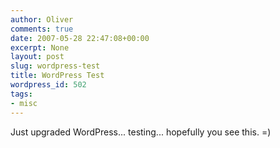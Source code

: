 ```yaml
---
author: Oliver
comments: true
date: 2007-05-28 22:47:08+00:00
excerpt: None
layout: post
slug: wordpress-test
title: WordPress Test
wordpress_id: 502
tags:
- misc
---
```


Just upgraded WordPress... testing... hopefully you see this. =)